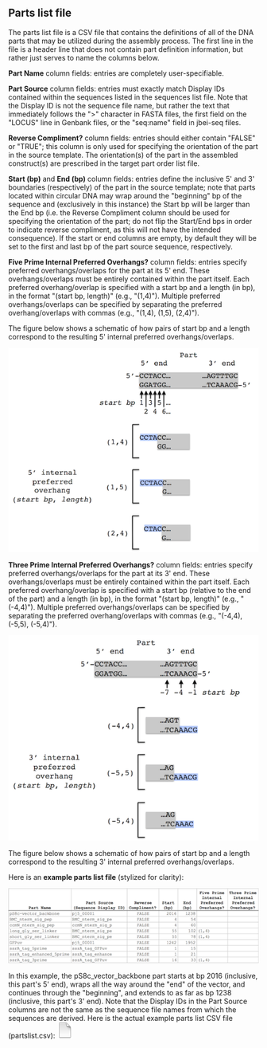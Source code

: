 ## Parts list file

The parts list file is a CSV file that contains the definitions of all of the DNA parts that may be utilized during the assembly process. The first line in the file is a header line that does not contain part definition information, but rather just serves to name the columns below.

**Part Name** column fields:
entries are completely user-specifiable.

**Part Source** column fields:
entries must exactly match Display IDs contained within the sequences listed in the sequences list file. Note that the Display ID is not the sequence file name, but rather the text that immediately follows the ">" character in FASTA files, the first field on the "LOCUS" line in Genbank files, or the "seq:name" field in jbei-seq files.

**Reverse Compliment?** column fields:
entries should either contain "FALSE" or "TRUE"; this column is only used for specifying the orientation of the part in the source template. The orientation(s) of the part in the assembled construct(s) are prescribed in the target part order list file.

**Start (bp)** and **End (bp)** column fields:
entries define the inclusive 5' and 3' boundaries (respectively) of the part in the source template; note that parts located within circular DNA may wrap around the "beginning" bp of the sequence and (exclusively in this instance) the Start bp will be larger than the End bp (i.e. the Reverse Compliment column should be used for specifying the orientation of the part; do not flip the Start/End bps in order to indicate reverse compliment, as this will not have the intended consequence). If the start or end columns are empty, by default they will be set to the first and last bp of the part source sequence, respectively.

**Five Prime Internal Preferred Overhangs?** column fields:
entries specify preferred overhangs/overlaps for the part at its 5' end. These overhangs/overlaps must be entirely contained within the part itself. Each preferred overhang/overlap is specified with a start bp and a length (in bp), in the format "(start bp, length)" (e.g., "(1,4)"). Multiple preferred overhangs/overlaps can be specified by separating the preferred overhang/overlaps with commas (e.g., "(1,4), (1,5), (2,4)").

The figure below shows a schematic of how pairs of start bp and a length correspond to the resulting 5' internal preferred overhangs/overlaps.

![parts list file](../../images/pastedImage27pdf.png)
             
**Three Prime Internal Preferred Overhangs?** column fields:
entries specify preferred overhangs/overlaps for the part at its 3' end. These overhangs/overlaps must be entirely contained within the part itself. Each preferred overhang/overlap is specified with a start bp (relative to the end of the part) and a length (in bp), in the format "(start bp, length)" (e.g., "(-4,4)"). Multiple preferred overhangs/overlaps can be specified by separating the preferred overhang/overlaps with commas (e.g., "(-4,4), (-5,5), (-5,4)").

![parts list file](../../images/pastedImage39pdf.png)

The figure below shows a schematic of how pairs of start bp and a length correspond to the resulting 3' internal preferred overhangs/overlaps.

Here is an **example parts list file** (stylized for clarity):

![parts list file](../../images/pastedImage35pdf.png)

In this example, the pS8c_vector_backbone part starts at bp 2016 (inclusive, this part's 5' end), wraps all the way around the "end" of the vector, and continues through the "beginning", and extends to as far as bp 1238 (inclusive, this part's 3' end). Note that the Display IDs in the Part Source columns are not the same as the sequence file names from which the sequences are derived.
Here is the actual example parts list CSV file (partslist.csv):
[![](../../images/pageIcon.png)](../../documents/partslist.csv)